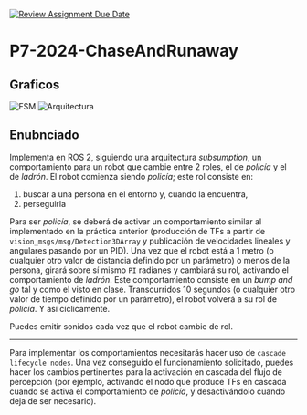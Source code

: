 [![Review Assignment Due Date](https://classroom.github.com/assets/deadline-readme-button-24ddc0f5d75046c5622901739e7c5dd533143b0c8e959d652212380cedb1ea36.svg)](https://classroom.github.com/a/yfUBpM1Z)
# P7-2024-ChaseAndRunaway

## Graficos
![FSM](https://github.com/Docencia-fmrico/p7-chase-and-runaway-jmartinm2021/assets/92941332/2bf7ae0f-c4cc-4fa1-916c-2929bb525d36)
![Arquitectura](https://github.com/Docencia-fmrico/p7-chase-and-runaway-jmartinm2021/assets/92941332/37ab9289-cc56-4efe-84b2-00e9fd7ef2db)

## Enubnciado
Implementa en ROS 2, siguiendo una arquitectura *subsumption*, un comportamiento para un robot que cambie entre 2 roles, el de *policía* y el de *ladrón*. El robot comienza siendo *policía*; este rol consiste en:

1. buscar a una persona en el entorno y, cuando la encuentra,
2. perseguirla

Para ser *policía*, se deberá de activar un comportamiento similar al implementado en la práctica anterior (producción de TFs a partir de `vision_msgs/msg/Detection3DArray` y publicación de velocidades lineales y angulares pasando por un PID). Una vez que el robot está a 1 metro (o cualquier otro valor de distancia definido por un parámetro) o menos de la persona, girará sobre sí mismo `PI` radianes y cambiará su rol, activando el comportamiento de *ladrón*. Este comportamiento consiste en un *bump and go* tal y como el visto en clase. Transcurridos 10 segundos (o cualquier otro valor de tiempo definido por un parámetro), el robot volverá a su rol de *policía*. Y así cíclicamente.

Puedes emitir sonidos cada vez que el robot cambie de rol.

---

Para implementar los comportamientos necesitarás hacer uso de `cascade lifecycle nodes`. Una vez conseguido el funcionamiento solicitado, puedes hacer los cambios pertinentes para la activación en cascada del flujo de percepción (por ejemplo, activando el nodo que produce TFs en cascada cuando se activa el comportamiento de *policía*, y desactivándolo cuando deja de ser necesario).
